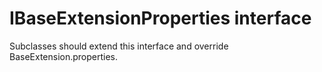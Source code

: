 # IBaseExtensionProperties interface







Subclasses should extend this interface and override BaseExtension.properties.










